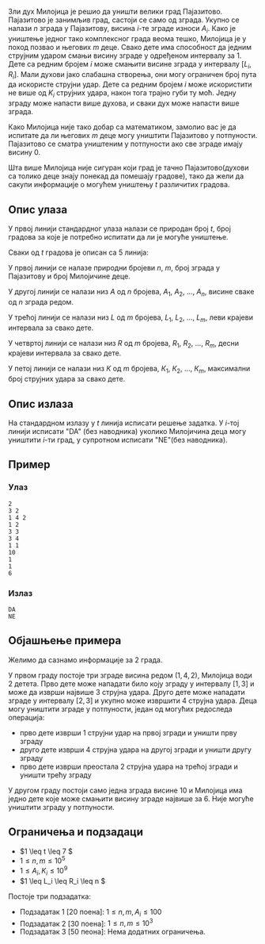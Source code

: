 ﻿Зли дух Милојица је решио да уништи велики град Пајазитово. Пајазитово је занимљив град, састоји се само од зграда. Укупно се налази $n$ зграда у Пајазитову, висина $i$-те зграде износи $А_i$. Како је уништење једног тако комплексног града веома тешко, Милојица је у поход позвао и његових $m$ деце. Свако дете има способност да једним струјним ударом смањи висину зграде у одређеном интервалу за $1$. Дете са редним бројем $i$ може смањити висине зграда у интервалу [$L_i, R_i$]. Мали духови јако слабашна створења, они могу ограничен број пута да искористе струјни удар. Дете са редним бројем $i$ може искористити не више од $K_i$ струјних удара, након тога трајно губи ту моћ. Једну зграду може напасти више духова, и сваки дух може напасти више зграда.

Како Милојица није тако добар са математиком, замолио вас је да испитате да ли његових $m$ деце могу уништити Пајазитово у потпуности. Пајазитово се сматра уништеним у потпуности ако све зграде имају висину $0$.

Шта више Милојица није сигуран који град је тачно Пајазитово(духови са толико деце знају понекад да помешају градове), тако да жели да сакупи информације о могућем уништењу $t$ различитих градова.

## Опис улаза


У првој линији стандардног улаза налази се природан број $t$, број градова за које је потребно испитати да ли је могуће уништење.

Сваки од $t$ градова је описан са $5$ линија:

У првој линији се налазе природни бројеви $n$, $m$, број зграда у Пајазитову и број Милојичине деце.

У другој линији се налази низ $A$ од $n$ бројева, $А_1$, $A_2$, $\dots$, $A_n$, висине сваке од $n$ зграда редом.

У трећој линији се налази низ $L$ од $m$ бројева, $L_1$, $L_2$, $\dots$, $L_m$, леви крајеви интервала за свако дете.

У четвртој линији се налази низ $R$ од $m$ бројева, $R_1$, $R_2$, $\dots$, $R_m$, десни крајеви интервала за свако дете.

У петој линији се налази низ $К$ од $m$ бројева, $К_1$, $К_2$, $\dots$, $К_m$, максимални број струјних удара за свако дете.

## Опис излаза

На стандардном излазу у $t$ линија исписати решење задатка. У $i$-тој линији исписати "DA" (без наводника) уколико Милојичина деца могу уништити $i$-ти град, у супротном исписати "NE"(без наводника).

## Пример

### Улаз

```
2
3 2
1 4 2
1 2
3 3
3 4
1 1
10
1
1
6
```

### Излаз

```
DA
NE
```

## Објашњење примера

Желимо да сазнамо информације за $2$ града.

У првом граду постоје три зграде висина редом ($1, 4, 2$), Милојица води $2$ детета. Прво дете може нападати било коју зграду у интервалу [$1, 3$] и може да изврши највише $3$ струјна удара. Друго дете може нападати зграде у интервалу [$2, 3$] и укупно може извршити $4$ струјна удара. Деца могу уништити зграде у потпуности, један од могућих редоследа операција:

- прво дете изврши $1$ струјни удар на првој згради и уништи прву зграду
- друго дете изврши $4$ струјна удара на другој згради и уништи другу зграду 
- прво дете изврши преостала $2$ струјна удара на трећој згради и уништи трећу зграду

У другом граду постоји само једна зграда висине $10$ и Милојица има једно дете које може смањити висину зграде највише за $6$. Није могуће уништити зграду у потпуности.

## Ограничења и подзадаци

* $1 \leq t \leq 7 $
* $1 \leq n,m \leq 10^5$
* $1 \leq А_i, K_i \leq 10^9$
* $1 \leq L_i \leq R_i \leq n $

Постоје три подзадатка: 

* Подзадатак 1 [20 поена]: $1 \leq n, m, A_i \leq 100$
* Подзадатак 2 [30 поена]: $1 \leq n, m \leq 10^3$
* Подзадатак 3 [50 пеона]: Нема додатних ограничења.
